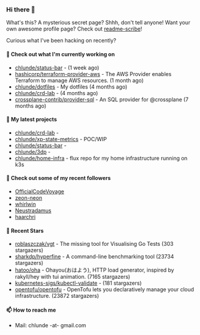 ### Hi there 👋

What's this? A mysterious secret page? Shhh, don't tell anyone!
Want your own awesome profile page? Check out [readme-scribe](https://github.com/muesli/readme-scribe)!

Curious what I've been hacking on recently?

#### 👷 Check out what I'm currently working on

- [chlunde/status-bar](https://github.com/chlunde/status-bar) -  (1 week ago)
- [hashicorp/terraform-provider-aws](https://github.com/hashicorp/terraform-provider-aws) - The AWS Provider enables Terraform to manage AWS resources. (1 month ago)
- [chlunde/dotfiles](https://github.com/chlunde/dotfiles) - My dotfiles (4 months ago)
- [chlunde/crd-lab](https://github.com/chlunde/crd-lab) -  (4 months ago)
- [crossplane-contrib/provider-sql](https://github.com/crossplane-contrib/provider-sql) - An SQL provider for @crossplane (7 months ago)

#### 🌱 My latest projects

- [chlunde/crd-lab](https://github.com/chlunde/crd-lab) - 
- [chlunde/xp-state-metrics](https://github.com/chlunde/xp-state-metrics) - POC/WIP
- [chlunde/status-bar](https://github.com/chlunde/status-bar) - 
- [chlunde/3dp](https://github.com/chlunde/3dp) - 
- [chlunde/home-infra](https://github.com/chlunde/home-infra) - flux repo for my home infrastructure running on k3s 



#### 👯 Check out some of my recent followers

- [OfficialCodeVoyage](https://github.com/OfficialCodeVoyage)
- [zeon-neon](https://github.com/zeon-neon)
- [whirlwin](https://github.com/whirlwin)
- [Neustradamus](https://github.com/Neustradamus)
- [haarchri](https://github.com/haarchri)

#### 🌟 Recent Stars

- [roblaszczak/vgt](https://github.com/roblaszczak/vgt) - The missing tool for Visualising Go Tests (303 stargazers)
- [sharkdp/hyperfine](https://github.com/sharkdp/hyperfine) - A command-line benchmarking tool (23734 stargazers)
- [hatoo/oha](https://github.com/hatoo/oha) - Ohayou(おはよう), HTTP load generator, inspired by rakyll/hey with tui animation. (7165 stargazers)
- [kubernetes-sigs/kubectl-validate](https://github.com/kubernetes-sigs/kubectl-validate) -  (181 stargazers)
- [opentofu/opentofu](https://github.com/opentofu/opentofu) - OpenTofu lets you declaratively manage your cloud infrastructure. (23872 stargazers)

#### 📫 How to reach me

- Mail: chlunde -at- gmail.com

